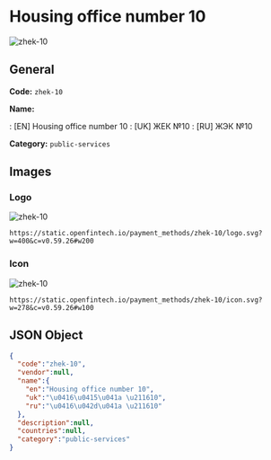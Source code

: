 
# Housing office number 10 
![zhek-10](https://static.openfintech.io/payment_methods/zhek-10/logo.svg?w=400&c=v0.59.26#w200)  

## General 
**Code:** `zhek-10` 
 
**Name:** 
 
:	[EN] Housing office number 10 
:	[UK] ЖЕК №10 
:	[RU] ЖЭК №10 
 
**Category:** `public-services` 
 

## Images 

### Logo 
![zhek-10](https://static.openfintech.io/payment_methods/zhek-10/logo.svg?w=400&c=v0.59.26#w200)  

```
https://static.openfintech.io/payment_methods/zhek-10/logo.svg?w=400&c=v0.59.26#w200
```  

### Icon 
![zhek-10](https://static.openfintech.io/payment_methods/zhek-10/icon.svg?w=278&c=v0.59.26#w100)  

```
https://static.openfintech.io/payment_methods/zhek-10/icon.svg?w=278&c=v0.59.26#w100
```  

## JSON Object 

```json
{
  "code":"zhek-10",
  "vendor":null,
  "name":{
    "en":"Housing office number 10",
    "uk":"\u0416\u0415\u041a \u211610",
    "ru":"\u0416\u042d\u041a \u211610"
  },
  "description":null,
  "countries":null,
  "category":"public-services"
}
```  

